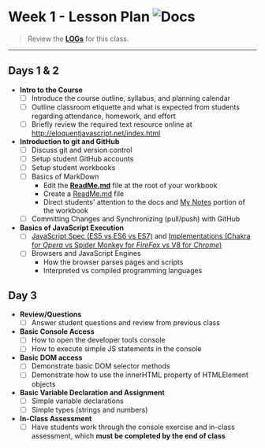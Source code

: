 # Week 1 - Lesson Plan ![Docs](https://img.shields.io/badge/Documentation%20Status-~90%25%20Mostly%20Complete-blue?logo=Read%20the%20Docs)

> Review the [**LOGs**](./LOGs.md) for this class.

----

## Days 1 & 2

<!-- This first class is an introduction and setup class -->


- **Intro to the Course**
  - [ ] Introduce the course outline, syllabus, and planning calendar
  - [ ] Outline classroom etiquette and what is expected from students regarding attendance, homework, and effort
  - [ ] Briefly review the required text resource online at http://eloquentjavascript.net/index.html 
- **Introduction to git and GitHub**
  - [ ] Discuss git and version control
  - [ ] Setup student GitHub accounts
  - [ ] Setup student workbooks
  - [ ] Basics of MarkDown
    - Edit the [**ReadMe.md**](../../ReadMe.md) file at the root of your workbook
    - Create a [ReadMe.md](./demos/ReadMe.md) file
    - Direct students' attention to the docs and [My Notes](../../docs/mynotes/ReadMe.md) portion of the workbook
  - [ ] Committing Changes and Synchronizing (pull/push) with GitHub
- **Basics of JavaScript Execution**
  - [ ] [JavaScript Spec (ES5 vs ES6 vs ES7)](https://developer.mozilla.org/en-US/docs/Web/JavaScript/Language_Resources) and [Implementations (Chakra for *Opera* vs Spider Monkey for *FireFox* vs V8 for *Chrome*)](https://developer.mozilla.org/en-US/docs/Web/JavaScript/Language_Resources#Implementations)
  - [ ] Browsers and JavaScript Engines
    - How the browser parses pages and scripts
    - Interpreted vs compiled programming languages

## Day 3

<!-- Demo the effect of a pull and the need for synchronizing by adding a commit to each student's repository  -->
<!-- JavaScript editing in the Browser + First assignment -->

- **Review/Questions**
  - [ ] Answer student questions and review from previous class
- **Basic Console Access**
  - [ ] How to open the developer tools console
  - [ ] How to execute simple JS statements in the console
- **Basic DOM access**
  - [ ] Demonstrate basic DOM selector methods
  - [ ] Demonstrate how to use the innerHTML property of HTMLElement objects
- **Basic Variable Declaration and Assignment**
  - [ ] Simple variable declarations
  - [ ] Simple types (strings and numbers)
- **In-Class Assessment**
  - [ ] Have students work through the console exercise and in-class assessment, which **must be completed by the end of class** <!--(only release the in-class assessment in class on this day on the projector; DO NOT release through Moodle).-->
